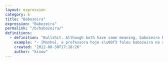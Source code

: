 ```yaml
---
layout: expression
category: b
title: "Babozeira"
expression: "Babozeira"
permalink: "/b/babozeira/"
definitions:
  - definition: "Bullshit. Although both have same meaning, babozeira has a slightly more okay use. You could use babozeira when talking to your mom, for example."
    example: "- [Manhe], a professora hoje s\u00f3 falou babozeira na sala de aula.\n- Aconte\u00e7a o que acontecer, ela \u00e9 sua professora querido."
    created: "2012-08-30T17:18:26"
    author: "kinow"
---
```

